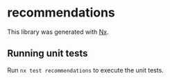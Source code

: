 # recommendations

This library was generated with [Nx](https://nx.dev).

## Running unit tests

Run `nx test recommendations` to execute the unit tests.
